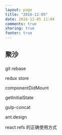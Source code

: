 ```yaml
---
layout: page
title: "2016-12-05"
date: 2016-12-05 11:04
comments: true
sharing: true
footer: true
---
```


## 聚沙

###

git rebase

redux store

componentDidMount

getInitialState

gulp-concat

ant.design

react refs 的正确使用方式
